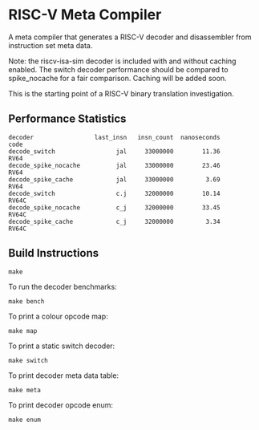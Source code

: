 # RISC-V Meta Compiler

A meta compiler that generates a RISC-V decoder and disassembler from
instruction set meta data.

Note: the riscv-isa-sim decoder is included with and without caching
enabled. The switch decoder performance should be compared to
spike_nocache for a fair comparison. Caching will be added soon.

This is the starting point of a RISC-V binary translation investigation.

## Performance Statistics

```
decoder                 last_insn   insn_count  nanoseconds         code
decode_switch                 jal     33000000        11.36         RV64
decode_spike_nocache          jal     33000000        23.46         RV64
decode_spike_cache            jal     33000000         3.69         RV64
decode_switch                 c.j     32000000        10.14        RV64C
decode_spike_nocache          c_j     32000000        33.45        RV64C
decode_spike_cache            c_j     32000000         3.34        RV64C
```

## Build Instructions

```
make
```

To run the decoder benchmarks:
```
make bench
```

To print a colour opcode map:
```
make map
```

To print a static switch decoder:
```
make switch
```

To print decoder meta data table:
```
make meta
```

To print decoder opcode enum:
```
make enum
```
